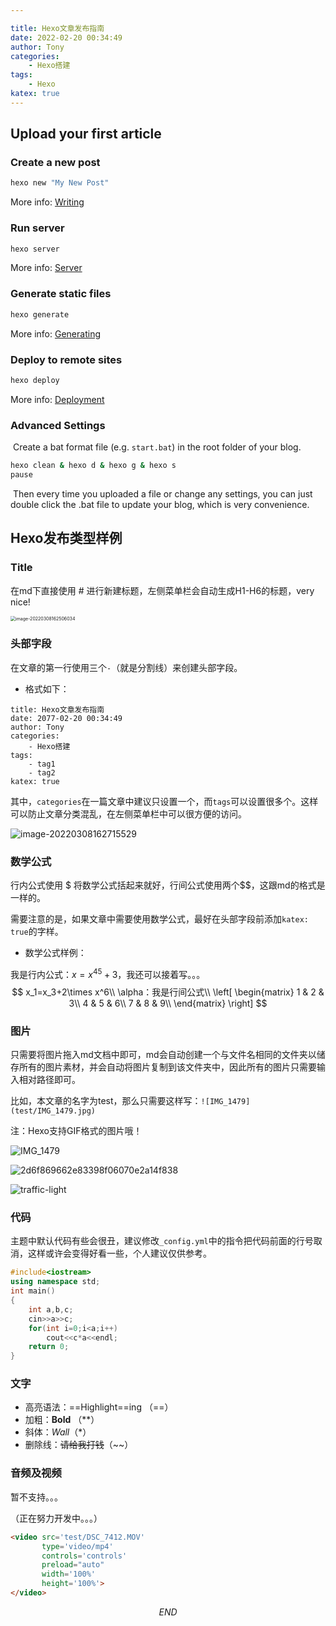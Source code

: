 ```yaml
---

title: Hexo文章发布指南
date: 2022-02-20 00:34:49
author: Tony
categories:
	- Hexo搭建
tags: 
	- Hexo
katex: true
---
```


## Upload your first article

### Create a new post

``` bash
hexo new "My New Post"
```

More info: [Writing](https://hexo.io/docs/writing.html)

### Run server

``` bash
hexo server
```

More info: [Server](https://hexo.io/docs/server.html)

### Generate static files

``` bash
hexo generate
```

More info: [Generating](https://hexo.io/docs/generating.html)

### Deploy to remote sites

``` bash
hexo deploy
```

More info: [Deployment](https://hexo.io/docs/one-command-deployment.html)

### Advanced Settings

​		Create a bat format file (e.g. `start.bat`) in the root folder of your blog.

```bash
hexo clean & hexo d & hexo g & hexo s
pause
```

​		Then every time you uploaded a file or change any settings, you can just double click the .bat file to update your blog, which is very convenience.

## Hexo发布类型样例

### Title

在md下直接使用 # 进行新建标题，左侧菜单栏会自动生成H1-H6的标题，very nice!

<img src="Hexo_article/image-20220308162506034.png" alt="image-20220308162506034" style="zoom:50%;" />

### 头部字段

在文章的第一行使用三个`-`（就是分割线）来创建头部字段。

- 格式如下：

```
title: Hexo文章发布指南
date: 2077-02-20 00:34:49
author: Tony
categories:
	- Hexo搭建
tags: 
	- tag1
	- tag2
katex: true
```

其中，`categories`在一篇文章中建议只设置一个，而`tags`可以设置很多个。这样可以防止文章分类混乱，在左侧菜单栏中可以很方便的访问。

![image-20220308162715529](Hexo_article/image-20220308162715529.png)

### 数学公式

行内公式使用 $\$$ 将数学公式括起来就好，行间公式使用两个$\$\$$，这跟md的格式是一样的。

需要注意的是，如果文章中需要使用数学公式，最好在头部字段前添加`katex: true`的字样。

- 数学公式样例：

我是行内公式：$x=x^{45}+3$，我还可以接着写。。。
$$
x_1=x_3+2\times x^6\\
\alpha：我是行间公式\\
\left[
\begin{matrix}
1 & 2 & 3\\
4 & 5 & 6\\
7 & 8 & 9\\
\end{matrix}
\right]
$$

### 图片

只需要将图片拖入md文档中即可，md会自动创建一个与文件名相同的文件夹以储存所有的图片素材，并会自动将图片复制到该文件夹中，因此所有的图片只需要输入相对路径即可。

比如，本文章的名字为test，那么只需要这样写：`![IMG_1479](test/IMG_1479.jpg)`

注：Hexo支持GIF格式的图片哦！

![IMG_1479](Hexo_article/IMG_1479.jpg)

![2d6f869662e83398f06070e2a14f838](Hexo_article/2d6f869662e83398f06070e2a14f838.jpg)

![traffic-light](Hexo_article/traffic-light.gif)

### 代码

主题中默认代码有些会很丑，建议修改`_config.yml`中的指令把代码前面的行号取消，这样或许会变得好看一些，个人建议仅供参考。

```c++
#include<iostream>
using namespace std;
int main()
{
	int a,b,c;
	cin>>a>>c;
	for(int i=0;i<a;i++)
		cout<<c*a<<endl;
	return 0;
}
```

### 文字

- 高亮语法：==Highlight==ing （==）
- 加粗：**Bold** （\*\*）
- 斜体：*Wall*（\*）
- 删除线：~~请给我打钱~~（~~）

### 音频及视频

暂不支持。。。

（正在努力开发中。。。）


```html
<video src='test/DSC_7412.MOV' 
       type='video/mp4' 
       controls='controls'  
       preload="auto"
       width='100%' 
       height='100%'>
</video>
```

$$
END
$$
